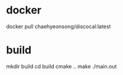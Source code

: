 # docker 
docker pull chaehyeonsong/discocal:latest

# build
mkdir build
cd build
cmake ..
make
./main.out
